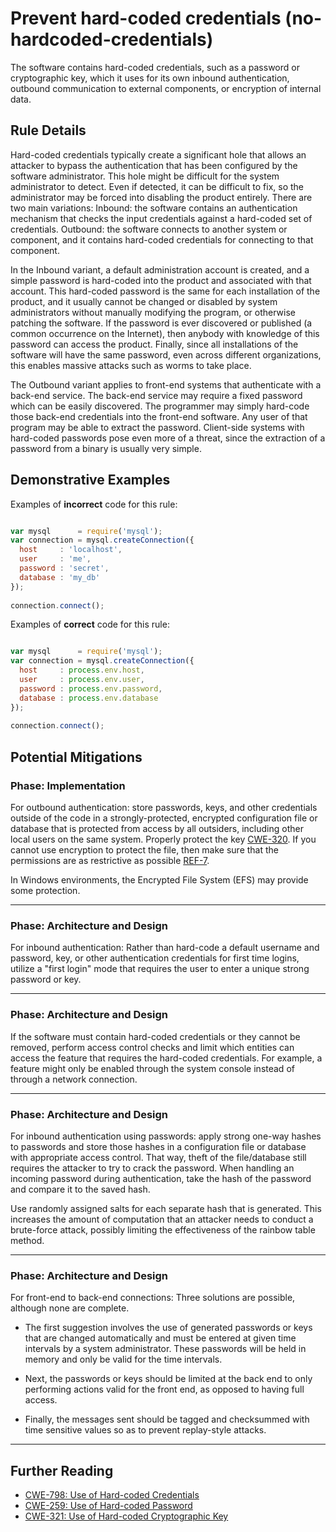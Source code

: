 # Prevent hard-coded credentials (no-hardcoded-credentials)

The software contains hard-coded credentials, such as a password or cryptographic key, which it uses for its own inbound authentication, outbound communication to external components, or encryption of internal data. 

## Rule Details

Hard-coded credentials typically create a significant hole that allows an attacker to bypass the authentication that has been configured by the software administrator. This hole might be difficult for the system administrator to detect. Even if detected, it can be difficult to fix, so the administrator may be forced into disabling the product entirely. There are two main variations:
Inbound: the software contains an authentication mechanism that checks the input credentials against a hard-coded set of credentials.
Outbound: the software connects to another system or component, and it contains hard-coded credentials for connecting to that component.

In the Inbound variant, a default administration account is created, and a simple password is hard-coded into the product and associated with that account. This hard-coded password is the same for each installation of the product, and it usually cannot be changed or disabled by system administrators without manually modifying the program, or otherwise patching the software. If the password is ever discovered or published (a common occurrence on the Internet), then anybody with knowledge of this password can access the product. Finally, since all installations of the software will have the same password, even across different organizations, this enables massive attacks such as worms to take place.

The Outbound variant applies to front-end systems that authenticate with a back-end service. The back-end service may require a fixed password which can be easily discovered. The programmer may simply hard-code those back-end credentials into the front-end software. Any user of that program may be able to extract the password. Client-side systems with hard-coded passwords pose even more of a threat, since the extraction of a password from a binary is usually very simple. 

## Demonstrative Examples

Examples of **incorrect** code for this rule:

```js

var mysql      = require('mysql');
var connection = mysql.createConnection({
  host     : 'localhost',
  user     : 'me',
  password : 'secret',
  database : 'my_db'
});
 
connection.connect();

```

Examples of **correct** code for this rule:

```js

var mysql      = require('mysql');
var connection = mysql.createConnection({
  host     : process.env.host,
  user     : process.env.user,
  password : process.env.password,
  database : process.env.database
});
 
connection.connect();

```

## Potential Mitigations

### Phase: Implementation

For outbound authentication: store passwords, keys, and other credentials outside of the code in a strongly-protected, encrypted configuration file or database that is protected from access by all outsiders, including other local users on the same system. Properly protect the key [CWE-320](https://cwe.mitre.org/data/definitions/320.html). If you cannot use encryption to protect the file, then make sure that the permissions are as restrictive as possible [REF-7](https://cwe.mitre.org/data/definitions/798#REF-7).

In Windows environments, the Encrypted File System (EFS) may provide some protection.

***

### Phase: Architecture and Design

For inbound authentication: Rather than hard-code a default username and password, key, or other authentication credentials for first time logins, utilize a "first login" mode that requires the user to enter a unique strong password or key.

***

### Phase: Architecture and Design

If the software must contain hard-coded credentials or they cannot be removed, perform access control checks and limit which entities can access the feature that requires the hard-coded credentials. For example, a feature might only be enabled through the system console instead of through a network connection.

***

### Phase: Architecture and Design

For inbound authentication using passwords: apply strong one-way hashes to passwords and store those hashes in a configuration file or database with appropriate access control. That way, theft of the file/database still requires the attacker to try to crack the password. When handling an incoming password during authentication, take the hash of the password and compare it to the saved hash.

Use randomly assigned salts for each separate hash that is generated. This increases the amount of computation that an attacker needs to conduct a brute-force attack, possibly limiting the effectiveness of the rainbow table method.

***

### Phase: Architecture and Design

For front-end to back-end connections: Three solutions are possible, although none are complete.

* The first suggestion involves the use of generated passwords or keys that are changed automatically and must be entered at given time intervals by a system administrator. These passwords will be held in memory and only be valid for the time intervals.

* Next, the passwords or keys should be limited at the back end to only performing actions valid for the front end, as opposed to having full access.

* Finally, the messages sent should be tagged and checksummed with time sensitive values so as to prevent replay-style attacks.

***

## Further Reading

* [CWE-798: Use of Hard-coded Credentials](https://cwe.mitre.org/data/definitions/798)
* [CWE-259: Use of Hard-coded Password](https://cwe.mitre.org/data/definitions/259.html)
* [CWE-321: Use of Hard-coded Cryptographic Key](https://cwe.mitre.org/data/definitions/321.html)
